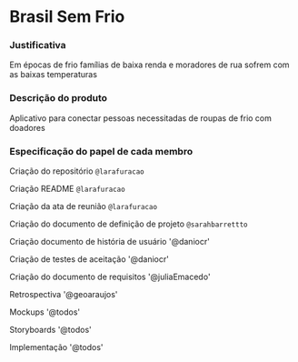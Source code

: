 # Brasil Sem Frio


### Justificativa
Em épocas de frio famílias de baixa renda e moradores de rua sofrem com as baixas temperaturas

### Descrição do produto
Aplicativo para conectar pessoas necessitadas de roupas de frio com doadores

### Especificação do papel de cada membro
Criação do repositório `@larafuracao`

Criação README `@larafuracao`

Criação da ata de reunião `@larafuracao`

Criação do documento de definição de projeto `@sarahbarrettto`

Criação documento de história de usuário '@daniocr'

Criação de testes de aceitação '@daniocr'

Criação do documento de requisitos '@juliaEmacedo'

Retrospectiva '@geoaraujos'

Mockups '@todos'

Storyboards '@todos'

Implementação '@todos'
